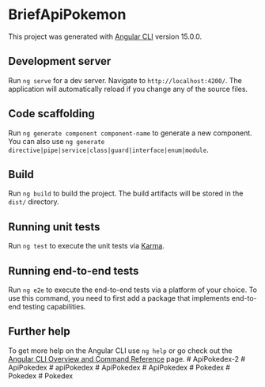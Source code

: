 # BriefApiPokemon

This project was generated with [Angular CLI](https://github.com/angular/angular-cli) version 15.0.0.

## Development server

Run `ng serve` for a dev server. Navigate to `http://localhost:4200/`. The application will automatically reload if you change any of the source files.

## Code scaffolding

Run `ng generate component component-name` to generate a new component. You can also use `ng generate directive|pipe|service|class|guard|interface|enum|module`.

## Build

Run `ng build` to build the project. The build artifacts will be stored in the `dist/` directory.

## Running unit tests

Run `ng test` to execute the unit tests via [Karma](https://karma-runner.github.io).

## Running end-to-end tests

Run `ng e2e` to execute the end-to-end tests via a platform of your choice. To use this command, you need to first add a package that implements end-to-end testing capabilities.

## Further help

To get more help on the Angular CLI use `ng help` or go check out the [Angular CLI Overview and Command Reference](https://angular.io/cli) page.
#   A p i P o k e d e x - 2  
 #   A p i P o k e d e x  
 #   a p i P o k e d e x  
 #   A p i P o k e d e x  
 #   A p i P o k e d e x  
 #   P o k e d e x  
 #   P o k e d e x  
 #   P o k e d e x  
 